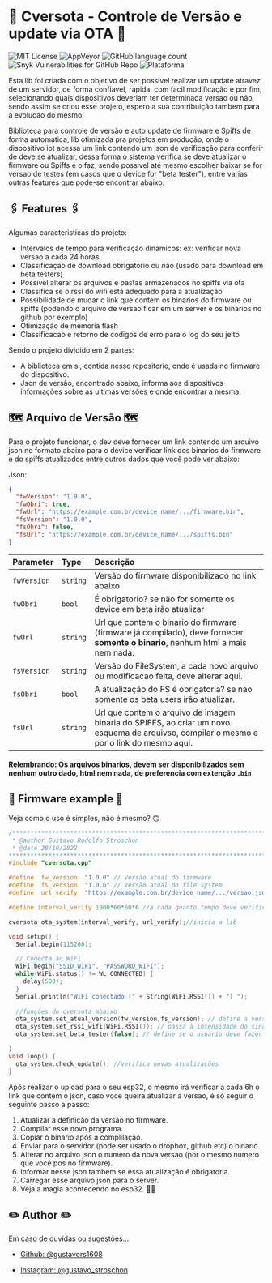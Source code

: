 # 🚀 Cversota - Controle de Versão e update via OTA 🚀
![MIT License](https://img.shields.io/badge/License-MIT-green.svg?style=for-the-badge) 
![AppVeyor](https://img.shields.io/appveyor/build/gustavors1608/CVersOTA?style=for-the-badge) 
![GitHub language count](https://img.shields.io/github/languages/count/gustavors1608/CVersOTA?style=for-the-badge) 
![Snyk Vulnerabilities for GitHub Repo](https://img.shields.io/snyk/vulnerabilities/github/gustavors1608/CVersOTA?style=for-the-badge) 
![Plataforma](https://img.shields.io/badge/Plataforma-ESP32-green?style=for-the-badge)


Esta lib foi criada com o objetivo de ser possivel realizar um update atravez de um servidor, de forma confiavel, rapida, com facil modificação e por fim, selecionando quais dispositivos deveriam ter determinada versao ou não, sendo assim se criou esse projeto, espero a sua contribuição tambem para a evolucao do mesmo.

Biblioteca para controle de versão e auto update de firmware e Spiffs de forma automatica, lib otimizada pra projetos em produção, onde o dispositivo iot acessa um link contendo um json de verificação para conferir de deve se atualizar, dessa forma o sistema verifica se deve atualizar o firmware ou Spiffs e o faz, sendo possivel até mesmo escolher baixar se for versao de testes (em casos que o device for "beta tester"), entre varias outras features que pode-se encontrar abaixo.



## 🖇️ Features 🖇️
Algumas caracteristicas do projeto:

- Intervalos de tempo para verificação dinamicos: ex: verificar nova versao a cada 24 horas
- Classificação de download obrigatorio ou não (usado para download em beta testers)
- Possivel alterar os arquivos e pastas armazenados no spiffs via ota
- Classifica se o rssi do wifi está adequado para a atualização
- Possibilidade de mudar o link que contem os binarios do firmware ou spiffs (podendo o arquivo de versao ficar em um server e os binarios no github por exemplo)
- Otimização de memoria flash
- Classificacao e retorno de codigos de erro para o log do seu jeito

Sendo o projeto dividido em 2 partes:

- A biblioteca em si, contida nesse repositorio, onde é usada no firmware do dispositivo.
- Json de versão, encontrado abaixo, informa aos dispositivos informações sobre as ultimas versões e onde encontrar a mesma.



## 🗺️ Arquivo de Versão 🗺️

Para o projeto funcionar, o dev deve fornecer um link contendo um arquivo json no formato abaixo para o device verificar link dos binarios do firmware e do spiffs atualizados entre outros dados que você pode ver abaixo:

Json: 
``` Json
{
  "fwVersion": "1.9.0",
  "fwObri": true,
  "fwUrl": "https://example.com.br/device_name/.../firmware.bin",
  "fsVersion": "1.0.0",
  "fsObri": false,
  "fsUrl": "https://example.com.br/device_name/.../spiffs.bin"
}
```

| Parameter   | Type     | Descrição                |
| :--------   | :------- | :------------------------- |
| `fwVersion` | `string` | Versão do firmware disponibilizado no link abaixo |
| `fwObri`    | `bool`   | É obrigatorio? se não for somente os device em beta irão atualizar |
| `fwUrl`     | `string` | Url que contem o binario do firmware (firmware já compilado), deve fornecer **somente o binario**, nenhum html a mais nem nada. |
| `fsVersion` | `string` | Versão do FileSystem, a cada novo arquivo ou modificacao feita, deve alterar aqui. |
| `fsObri`    | `bool`   | A atualização do FS é obrigatoria? se nao somente os beta users irão atualizar. |
| `fsUrl`     | `string`   | Url que contem o arquivo de imagem binaria do SPIFFS, ao criar um novo esquema de arquivso, compilar o mesmo e por o link do mesmo aqui. |

#### Relembrando: **Os arquivos binarios, devem ser disponibilizados sem nenhum outro dado, html nem nada, de preferencia com extenção `.bin`**


## 🤖 Firmware example 🤖

Veja como o uso é simples, não é mesmo? 🙃


```cpp / arduino
/*****************************************************************************
 * @author Gustavo Rodolfo Stroschon                                         *
 * @date 28/10/2022
******************************************************************************/
#include "cversota.cpp"

#define  fw_version  "1.0.0" // Versão atual do firmware
#define  fs_version  "1.0.6" // Versão atual do file system
#define  url_verify  "https://example.com.br/device_name/.../versao.json" //arquivo json de novas versão 

#define interval_verify 1000*60*60*6 //a cada quanto tempo deve verificar o link de versao acima, em ms, nesse caso seria a cada 6 horas

cversota ota_system(interval_verify, url_verify);//inicia a lib

void setup() {
  Serial.begin(115200);

  // Conecta ao WiFi
  WiFi.begin("SSID_WIFI", "PASSWORD_WIFI");
  while(WiFi.status() != WL_CONNECTED) {
    delay(500);
  }
  Serial.println("WiFi conectado (" + String(WiFi.RSSI()) + ") ");
  
  //funções do cversota abaixo
  ota_system.set_atual_version(fw_version,fs_version); // define a versao atual do firmware e do fileSystem
  ota_system.set_rssi_wifi(WiFi.RSSI()); // passa a intensidade do sinal do wifi, o rssi
  ota_system.set_beta_tester(false); // define se o usuario deve fazer donwnload de versães não obrigatorias

}
void loop() {
  ota_system.check_update(); //verifica novas atualizações
}

```

Após realizar o upload para o seu esp32, o mesmo irá verificar a cada 6h o link que contem o json, caso voce queira atualizar a versao, é só seguir o seguinte passo a passo:
1. Atualizar a definição da versão no firmware.
2. Compilar esse novo programa.
3. Copiar o binario após a complilação.
4. Enviar para o servidor (pode ser usado o dropbox, github etc) o binario.
5. Alterar no arquivo json o numero da nova versao (por o mesmo numero que você pos no firmware).
6. Informar nesse json tambem se essa atualização é obrigatoria.
7. Carregar esse arquivo json para o server.
8. Veja a magia acontecendo no esp32. 🧙‍♂️




## ✏️ Author ✏️
Em caso de duvidas ou sugestões...

- [Github: @gustavors1608](https://www.github.com/gustavors1608)

- [Instagram: @gustavo_stroschon](https://www.instagram.com/gustavo_stroschon)
